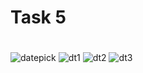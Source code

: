 
# Task 5
#
![datepick](https://user-images.githubusercontent.com/37651620/77977209-c506ed00-731e-11ea-952a-284e002a36c3.png)
![dt1](https://user-images.githubusercontent.com/37651620/77977201-c33d2980-731e-11ea-851b-a7844e6e558a.png)
![dt2](https://user-images.githubusercontent.com/37651620/77977206-c46e5680-731e-11ea-8ea3-a171b42dc8d7.png)
![dt3](https://user-images.githubusercontent.com/37651620/77977207-c506ed00-731e-11ea-8851-f933a7ab973f.png)
